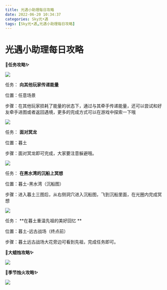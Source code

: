 ```yaml
---
title: 光遇小助理每日攻略
date: 2022-06-20 10:34:37
categories: Sky光•遇
tags: [Sky光•遇,光遇小助理每日攻略]
---
```

# 光遇小助理每日攻略
**🎉任务攻略✨**

![](https://ok.166.net/reunionpub/ds/kol/20220620/000524-wq3jl9beck.png)

任务： **向其他玩家传递能量**

位置：任意场景

步骤：在其他玩家损耗了能量的状态下，通过与其牵手传递能量，还可以尝试和好友牵手进图或者返回遇境，更多的完成方式可以在游戏中探索一下哦

![](https://ok.166.net/reunionpub/ds/kol/20220620/000556-7ohz59sgqs.png)

任务： **面对冥龙**

位置：暮土

步骤：面对冥龙即可完成，大家要注意躲避哦。

![](https://ok.166.net/reunionpub/ds/kol/20220620/000730-8ir9kgtd0s.png)

任务： **在黑水湾的沉船上冥想**

位置：暮土-黑水湾（沉船图）

步骤：进入暮土三图后，从右侧洞穴进入沉船图，飞到沉船里面，在光圈内完成冥想

![](https://ok.166.net/reunionpub/ds/kol/20220620/002742-czvrfkalsp.png)

任务： **在暮土重温先祖的美好回忆  **

位置：暮土-远古战场（终点前）

步骤：暮土远古战场大花旁边可看到先祖，完成任务即可。

 **🎉大蜡烛攻略✨**

![](https://ok.166.net/reunionpub/ds/kol/20220620/000936-ga3sl1kjbw.png)

  

 **🎉季节烛火攻略✨**

![](https://ok.166.net/reunionpub/ds/kol/20220620/001117-ps0g1ywej2.png)

  

